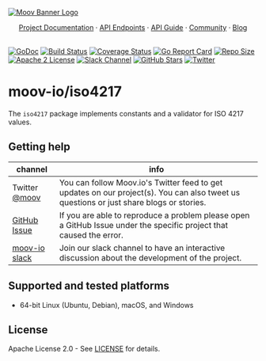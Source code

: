 [![Moov Banner Logo](https://user-images.githubusercontent.com/20115216/104214617-885b3c80-53ec-11eb-8ce0-9fc745fb5bfc.png)](https://github.com/moov-io)

<p align="center">
  <a href="https://moov-io.github.io/iso4217/">Project Documentation</a>
  ·
  <a href="https://moov-io.github.io/iso4217/api/#get-/files">API Endpoints</a>
  ·
  <a href="https://moov.io/blog/education/iso4217-api-guide/">API Guide</a>
  ·
  <a href="https://slack.moov.io/">Community</a>
  ·
  <a href="https://moov.io/blog/">Blog</a>
  <br>
  <br>
</p>

[![GoDoc](https://godoc.org/github.com/moov-io/iso4217?status.svg)](https://godoc.org/github.com/moov-io/iso4217)
[![Build Status](https://github.com/moov-io/iso4217/workflows/Go/badge.svg)](https://github.com/moov-io/iso4217/actions)
[![Coverage Status](https://codecov.io/gh/moov-io/iso4217/branch/master/graph/badge.svg)](https://codecov.io/gh/moov-io/iso4217)
[![Go Report Card](https://goreportcard.com/badge/github.com/moov-io/iso4217)](https://goreportcard.com/report/github.com/moov-io/iso4217)
[![Repo Size](https://img.shields.io/github/languages/code-size/moov-io/iso4217?label=project%20size)](https://github.com/moov-io/iso4217)
[![Apache 2 License](https://img.shields.io/badge/license-Apache2-blue.svg)](https://raw.githubusercontent.com/moov-io/iso4217/master/LICENSE)
[![Slack Channel](https://slack.moov.io/badge.svg?bg=e01563&fgColor=fffff)](https://slack.moov.io/)
[![GitHub Stars](https://img.shields.io/github/stars/moov-io/iso4217)](https://github.com/moov-io/iso4217)
[![Twitter](https://img.shields.io/twitter/follow/moov?style=social)](https://twitter.com/moov?lang=en)

# moov-io/iso4217

The `iso4217` package implements constants and a validator for ISO 4217 values.

## Getting help

 channel | info
 ------- | -------
Twitter [@moov](https://twitter.com/moov)	| You can follow Moov.io's Twitter feed to get updates on our project(s). You can also tweet us questions or just share blogs or stories.
[GitHub Issue](https://github.com/moov-io/iso4217/issues/new) | If you are able to reproduce a problem please open a GitHub Issue under the specific project that caused the error.
[moov-io slack](https://slack.moov.io/) | Join our slack channel to have an interactive discussion about the development of the project.

## Supported and tested platforms

- 64-bit Linux (Ubuntu, Debian), macOS, and Windows

## License

Apache License 2.0 - See [LICENSE](LICENSE) for details.
